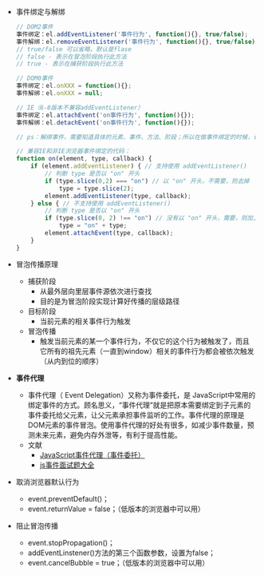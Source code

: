 
- 事件绑定与解绑

  ```js
  // DOM2事件
  事件绑定：el.addEventListener('事件行为', function(){}, true/false);
  事件解绑：el.removeEventListener('事件行为', function(){}, true/false);
  // true/false 可以省略，默认是flase
  // false - 表示在冒泡阶段执行此方法
  // true - 表示在捕获阶段执行此方法
  
  // DOM0事件
  事件绑定：el.onXXX = function(){};
  事件解绑：el.onXXX = null;
  
  // IE（6-8版本不兼容addEventListener）
  事件绑定：el.attachEvent('on事件行为', function(){});
  事件解绑：el.detachEvent('on事件行为', function(){});
  
  // ps：解绑事件，需要知道具体的元素、事件、方法、阶段；所以在做事件绑定的时候，记得绑定实名函数；如果不考虑解绑函数，可以使用匿名函数。
  
  // 兼容IE和非IE浏览器事件绑定的代码：
  function on(element, type, callback) {
      if (element.addEventListener) { // 支持使用 addEventListener()
          // 判断 type 是否以 "on" 开头
          if (type.slice(0,2) === "on") // 以 "on" 开头，不需要，则去掉
              type = type.slice(2);
          element.addEventListener(type, callback);
      } else { // 不支持使用 addEventListener()
          // 判断 type 是否以 "on" 开头
          if (type.slice(0, 2) !== "on") // 没有以 "on" 开头，需要，则加上
              type = "on" + type;
          element.attachEvent(type, callback);
      }
  }
  ```

  

- 冒泡传播原理

  - 捕获阶段
    - 从最外层向里层事件源依次进行查找
    - 目的是为冒泡阶段实现计算好传播的层级路径
  - 目标阶段
    - 当前元素的相关事件行为触发
  - 冒泡传播
    - 触发当前元素的某一个事件行为，不仅它的这个行为被触发了，而且它所有的祖先元素（一直到window）相关的事件行为都会被依次触发（从内到位的顺序）

- **事件代理**

  - 事件代理（ Event Delegation）又称为事件委托，是 JavaScript中常用的绑定事件的方式。顾名思义，“事件代理”就是把原本需要绑定到子元素的事件委托给父元素，让父元素承担事件监听的工作。事件代理的原理是DOM元素的事件冒泡。使用事件代理的好处有很多，如减少事件数量，预测未来元素，避免内存外泄等，有利于提高性能。
  - 文献
    - [JavaScript事件代理（事件委托）](https://blog.csdn.net/qq_38128179/article/details/86293394)
    - [js事件面试题大全](https://www.jianshu.com/p/5c5ef7122b00)

- 取消浏览器默认行为

  - event.preventDefault()；
  - event.returnValue = false；（低版本的浏览器中可以用）

- 阻止冒泡传播

  - event.stopPropagation()；
  - addEventLinstener()方法的第三个函数参数，设置为false；
  -  event.cancelBubble = true；（低版本的浏览器中可以用）
